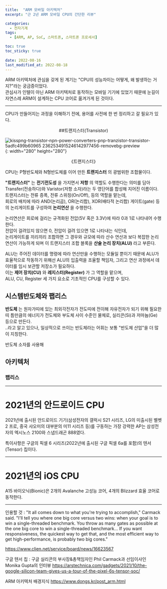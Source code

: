 ```yaml
---
title:  "ARM 모바일 아키텍처"
excerpt: "근 2년 ARM 모바일 CPU의 간단한 리뷰"

categories:
  - 전자기계
tags:
  - [ARM, AP, SoC, 스마트폰, 스마트폰 프로세서]

toc: true
toc_sticky: true
 
date: 2022-08-16
last_modified_at: 2022-08-18
---
```


ARM 아키텍처에 관심을 갖게 된 계기는 "CPU의 성능차이는 어떻게, 왜 발생하는 거지?"라는 궁금증이었다.  
관심사가 인텔이 아닌 ARM 아키텍처로 동작하는 모바일 기기에 있었기 때문에 눈길이 자연스레 ARM이 설계하는 CPU 코어로 옮겨가게 된 것이다.

---

CPU가 만들어지는 과정을 이해하기 전에, 용어를 사전에 한 번 정리하고 갈 필요가 있다.  

<center>##트랜지스터(Transistor)</center>

![kisspng-transistor-npn-power-converters-pnp-tranzistor-transistor-5adfc499b60965 2362534915246142977456-removebg-preview](https://user-images.githubusercontent.com/96360829/185552492-4b22d826-3033-46f3-b770-1c4d0410ef9e.png){: width="280" height="280"}
<center>《트랜지스터》</center>


CPU는 P형반도체와 N형반도체를 이어 만든 __트랜지스터__ 의 광범위한 조합물이다.  

__"트랜지스터"__ 는 __전기전도성__ 을 가지면서 __저항__ 의 역할도 수행한다는 의미를 담아 Transfer(전송하다)와 Varistor(저항 소자)라는 두 영단어를 합성해 지어진 이름이다.  
트랜지스터는 전류 증폭, 전류 스위칭(On/Off), 등의 역할을 맡는데,  
회로의 배치에 따라  AND(논리곱), OR(논리합), XOR(배타적 논리합) 게이트(gate) 등의 논리게이트를 구성하여 __논리연산__ 을 수행한다.

논리연산은 회로에 걸리는 규격화된 전압(5V 혹은 3.3V)에 따라 0과 1로 나타내어 수행한다.  
전압이 걸려있지 않으면 0, 전압이 걸려 있으면 1로 나타내는 식인데,  
논리게이트를 끼리끼리 조합하면 그 경우와 규모에 따라 산수 연산과 보다 복잡한 논리연산이 가능하게 되며 이 트랜지스터 조합 블록을 __산술 논리 장치(ALU)__ 라고 부른다.

ALU는 주어진 데이터를 명령에 따라 연산만을 수행하는 모듈일 뿐이기 때문에 ALU가 효율적으로 작동하기 위해선 ALU의 입출력을 조율할 책임자, 그리고 연산 과정에서 데이터를 임시 보관할 저장소가 필요하다.  
이는 __제어 장치(CU)__ 와 __레지스터(Register)__ 가 그 역할을 맡으며,  
ALU, CU, Register 세 가지 요소로 기초적인 CPU를 구성할 수 있다.

## 시스템반도체와 팹리스

__반도체__ 는 원자가띠에 있는 최외각전자가 전도띠에 전이해 자유전자가 되기 위해 필요한 띠 틈만큼의 에너지가 전도체와 부도체 사이 수준인 물체로, 실리콘(Si)과 저마늄(Ge) 등으로 만든다.  
..라고 알고 있으나, 일상적으로 쓰이는 반도체라는 어휘는 보통 "반도체 산업"을 더 많이 지칭한다.  

반도체 소자를 사용해

## 아키텍처

### 팹리스


---

# __2021년의 안드로이드 CPU__
2021년에 출시된 안드로이드 기기(삼성전자의 갤럭시 S21 시리즈, LG의 미출시된 벨벳 2 프로, 중국 샤오미의 대부분의 미11 시리즈 등)를 구동하는 가장 강력한 AP는 삼성전자의 엑시노스 2100와 스냅드래곤 888였다.

특이사항은 구글의 픽셀 6 시리즈(2022년에 출시된 구글 픽셀 6a를 포함)의 텐서(Tensor) 칩이다.

---

# __2021년의 iOS CPU__
A15 바이오닉(Bionic)은 2개의 Avalanche 고성능 코어, 4개의 Blizzard 효율 코어로 동작한다.

---

인용할 것 :
"It all comes down to what you're trying to accomplish," Carmack said. "I'll tell you where one big core versus two wins: when your goal is to win a single-threaded benchmark. You throw as many gates as possible at the one big core to win a single-threaded benchmark... If you want responsiveness, the quickest way to get that, and the most efficient way to get high-performance, is probably two big cores."



https://www.clien.net/service/board/news/16623567

구글 텐서 칩 : 구글 실리콘의 부사장&총책임자인 Phil Carmack과 선임이사인 Monika Gupta의 인터뷰
https://arstechnica.com/gadgets/2021/10/the-google-silicon-team-gives-us-a-tour-of-the-pixel-6s-tensor-soc/

ARM 아키텍처 배경지식
https://www.dongs.kr/post_arm.html